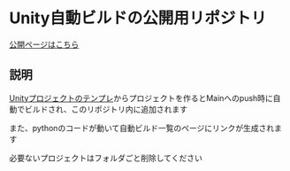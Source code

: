 # Unity自動ビルドの公開用リポジトリ

[公開ページはこちら](https://game.zuaki.jp)

## 説明

[Unityプロジェクトのテンプレ](https://github.com/Zuaki21/UnityTemplate)からプロジェクトを作るとMainへのpush時に自動でビルドされ、このリポジトリ内に追加されます

また、pythonのコードが動いて自動ビルド一覧のページにリンクが生成されます

必要ないプロジェクトはフォルダごと削除してください
